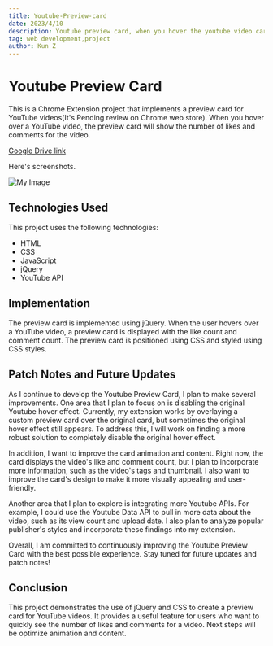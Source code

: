 ```yaml
---
title: Youtube-Preview-card
date: 2023/4/10
description: Youtube preview card, when you hover the youtube video card, it will show like count and comment count
tag: web development,project
author: Kun Z
---
```


# Youtube Preview Card

This is a Chrome Extension project that implements a preview card for YouTube videos(It's Pending review on Chrome web store). When you hover over a YouTube video, the preview card will show the number of likes and comments for the video.

[Google Drive link](https://drive.google.com/file/d/1Y2Rk0rlXW-Se0lObOTw1UvatrQQALsZb/view)


Here's  screenshots.


![My Image](/images/srceenshot1.jpeg "youtube preview card")

## Technologies Used

This project uses the following technologies:

- HTML
- CSS
- JavaScript
- jQuery
- YouTube API

## Implementation

The preview card is implemented using jQuery. When the user hovers over a YouTube video, a preview card is displayed with the like count and comment count. The preview card is positioned using CSS and styled using CSS styles.

## Patch Notes and Future Updates

As I continue to develop the Youtube Preview Card, I plan to make several improvements. One area that I plan to focus on is disabling the original Youtube hover effect. Currently, my extension works by overlaying a custom preview card over the original card, but sometimes the original hover effect still appears. To address this, I will work on finding a more robust solution to completely disable the original hover effect.

In addition, I want to improve the card animation and content. Right now, the card displays the video's like and comment count, but I plan to incorporate more information, such as the video's tags and thumbnail. I also want to improve the card's design to make it more visually appealing and user-friendly.

Another area that I plan to explore is integrating more Youtube APIs. For example, I could use the Youtube Data API to pull in more data about the video, such as its view count and upload date. I also plan to analyze popular publisher's styles and incorporate these findings into my extension.

Overall, I am committed to continuously improving the Youtube Preview Card with the best possible experience. Stay tuned for future updates and patch notes!

## Conclusion

This project demonstrates the use of jQuery and CSS to create a preview card for YouTube videos. It provides a useful feature for users who want to quickly see the number of likes and comments for a video. Next steps will be optimize animation and content.
